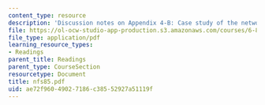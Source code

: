 ```yaml
---
content_type: resource
description: 'Discussion notes on Appendix 4-B: Case study of the network file system.'
file: https://ol-ocw-studio-app-production.s3.amazonaws.com/courses/6-824-distributed-computer-systems-engineering-spring-2006/ae72f96049027186c38552927a51119f_nfs85.pdf
file_type: application/pdf
learning_resource_types:
- Readings
parent_title: Readings
parent_type: CourseSection
resourcetype: Document
title: nfs85.pdf
uid: ae72f960-4902-7186-c385-52927a51119f
---
```

